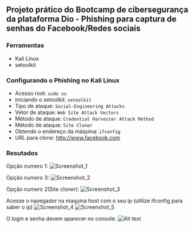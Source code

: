 ## Projeto prático do Bootcamp de cibersegurança da plataforma Dio - Phishing para captura de senhas do Facebook/Redes sociais

### Ferramentas

- Kali Linux
- setoolkit

### Configurando o Phishing no Kali Linux

- Acesso root: ``` sudo su ```
- Iniciando o setoolkit: ``` setoolkit ```
- Tipo de ataque: ``` Social-Engineering Attacks ```
- Vetor de ataque: ``` Web Site Attack Vectors ```
- Método de ataque: ```Credential Harvester Attack Method ```
- Método de ataque: ``` Site Cloner ```
- Obtendo o endereço da máquina: ``` ifconfig ```
- URL para clone: http://www.facebook.com

### Resutados
Opção numero 1: 
![Screenshot_1](https://github.com/user-attachments/assets/5eceb88f-fe2f-4cb6-a54a-b147d0006584)

Opção numero 3:
![Screenshot_2](https://github.com/user-attachments/assets/5eee0957-1b78-4afd-81fa-f90e334121bd)

Opção numero 2(Site cloner):
![Screenshot_3](https://github.com/user-attachments/assets/6fda5a3b-a1d4-43dc-b472-2c6f51e8163b)

Acesse o navegador na maquina host com o seu ip (utilize ifconfig para saber o ip) 
![Screenshot_4](https://github.com/user-attachments/assets/44c7984f-9aa5-4635-8e5e-838def406fcb)
![Screenshot_5](https://github.com/user-attachments/assets/075f4fd5-afeb-4077-b40e-bd19c9870fbc)

O login e senha devem aparecer no console:
![Alt text](./passwd.png "Optional title")
